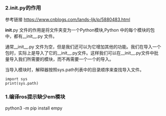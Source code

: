 ### 2.__init__.py的作用

参考链接 https://www.cnblogs.com/lands-ljk/p/5880483.html

__init__.py 文件的作用是将文件夹变为一个Python模块,Python 中的每个模块的包中，都有__init__.py 文件。

通常__init__.py 文件为空，但是我们还可以为它增加其他的功能。我们在导入一个包时，实际上是导入了它的__init__.py文件。这样我们可以在__init__.py文件中批量导入我们所需要的模块，而不再需要一个一个的导入。

当导入模块时，解释器按照sys.path列表中的目录顺序来查找导入文件。

```
import sys
print(sys.path)
```


### 1.编译ros提示缺少em模块

python3 -m pip install empy
